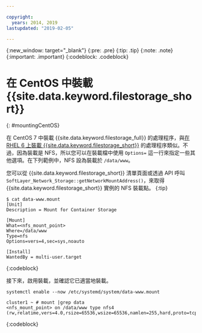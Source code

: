 ```yaml
---

copyright:
  years: 2014, 2019
lastupdated: "2019-02-05"

---
```

{:new_window: target="_blank"}
{:pre: .pre}
{:tip: .tip}
{:note: .note}
{:important: .important}
{:codeblock: .codeblock}


# 在 CentOS 中裝載 {{site.data.keyword.filestorage_short}}
{: #mountingCentOS}

在 CentOS 7 中裝載 {{site.data.keyword.filestorage_full}} 的處理程序，與[在 RHEL 6 上裝載 {{site.data.keyword.filestorage_short}}](/docs/infrastructure/FileStorage?topic=FileStorage-mountingLinux) 的處理程序類似。不過，因為裝載是 NFS，所以您可以在裝載檔中使用 `Options=` 這一行來指定一些其他選項。在下列範例中，NFS 設為裝載於 `/data/www`。

您可以從 {{site.data.keyword.filestorage_short}} 清單頁面或透過 API 呼叫 `SoftLayer_Network_Storage::getNetworkMountAddress()`，來取得 {{site.data.keyword.filestorage_short}} 實例的 NFS 裝載點。
{:tip}

```
$ cat data-www.mount
[Unit]
Description = Mount for Container Storage

[Mount]
What=<nfs_mount_point>
Where=/data/www
Type=nfs
Options=vers=4,sec=sys,noauto

[Install]
WantedBy = multi-user.target
```
{:codeblock}

接下來，啟用裝載，並確認它已適當地裝載。

```
systemctl enable --now /etc/systemd/system/data-www.mount

cluster1 ~ # mount |grep data
<nfs_mount_point> on /data/www type nfs4 (rw,relatime,vers=4.0,rsize=65536,wsize=65536,namlen=255,hard,proto=tcp,port=0,timeo=600,retrans=2,sec=sys,clientaddr=10.81.x.x,local_lock=none,addr=10.1.x.x)
```
{:codeblock}
